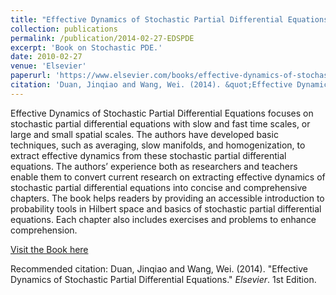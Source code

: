 ```yaml
---
title: "Effective Dynamics of Stochastic Partial Differential Equations"
collection: publications
permalink: /publication/2014-02-27-EDSPDE
excerpt: 'Book on Stochastic PDE.'
date: 2010-02-27
venue: 'Elsevier'
paperurl: 'https://www.elsevier.com/books/effective-dynamics-of-stochastic-partial-differential-equations/duan/978-0-12-800882-9f'
citation: 'Duan, Jinqiao and Wang, Wei. (2014). &quot;Effective Dynamics of Stochastic Partial Differential Equations.&quot; <i>Elsevier</i>. 1st Edition.'
---
```

Effective Dynamics of Stochastic Partial Differential Equations focuses on stochastic partial differential equations with slow and fast time scales, or large and small spatial scales. The authors have developed basic techniques, such as averaging, slow manifolds, and homogenization, to extract effective dynamics from these stochastic partial differential equations. The authors’ experience both as researchers and teachers enable them to convert current research on extracting effective dynamics of stochastic partial differential equations into concise and comprehensive chapters. The book helps readers by providing an accessible introduction to probability tools in Hilbert space and basics of stochastic partial differential equations. Each chapter also includes exercises and problems to enhance comprehension.

[Visit the Book here](https://www.elsevier.com/books/effective-dynamics-of-stochastic-partial-differential-equations/duan/978-0-12-800882-9)

Recommended citation: Duan, Jinqiao and Wang, Wei. (2014). "Effective Dynamics of Stochastic Partial Differential Equations." <i>Elsevier</i>. 1st Edition.